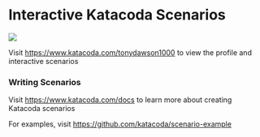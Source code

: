 # Interactive Katacoda Scenarios

[![](http://shields.katacoda.com/katacoda/tonydawson1000/count.svg)](https://www.katacoda.com/tonydawson1000 "Get your profile on Katacoda.com")

Visit https://www.katacoda.com/tonydawson1000 to view the profile and interactive scenarios

### Writing Scenarios
Visit https://www.katacoda.com/docs to learn more about creating Katacoda scenarios

For examples, visit https://github.com/katacoda/scenario-example

